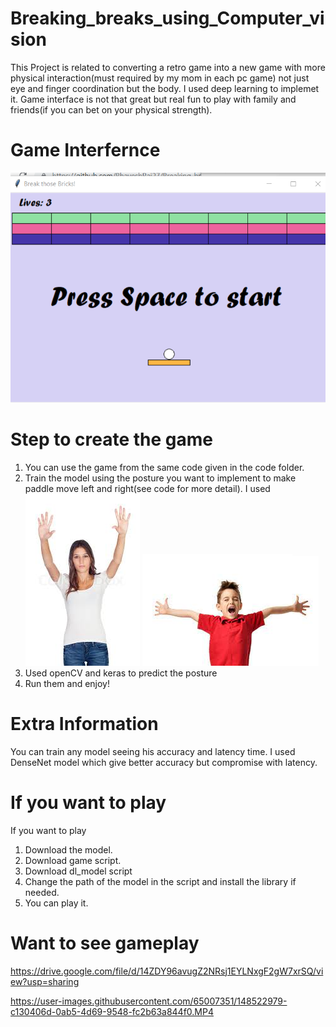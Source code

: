 # Breaking_breaks_using_Computer_vision
This Project is related to converting a retro game into a new game with more physical interaction(must required by my mom in each pc game) not just eye and finger coordination but the body. I used deep learning to implemet it. Game interface is not that great but real fun to play with family and friends(if you can bet on your physical strength).

# Game Interfernce
![](https://github.com/BhaveshRaj27/Breaking_breaks_-using_Computer_vision/blob/main/Data/Screenshot%20(265).png)


# Step to create the game
1. You can use the game from the same code given in the code folder.
2. Train the model using the posture you want to implement to make paddle move left and right(see code for more detail). I used 
![](https://github.com/BhaveshRaj27/Breaking_breaks_-using_Computer_vision/blob/main/Data/download%20(8).jpg)
![](https://github.com/BhaveshRaj27/Breaking_breaks_-using_Computer_vision/blob/main/Data/download%20(1).jpg)
3. Used openCV and keras to predict the posture
4. Run them and enjoy!

# Extra Information
You can train any model seeing his accuracy and latency time. I used DenseNet model which give better accuracy but compromise with latency.

# If you want to play
If you want to play
1. Download the model.
2. Download game script.
3. Download dl_model script
4. Change the path of the model in the script and install the library if needed.
5. You can play it.

# Want to see gameplay
https://drive.google.com/file/d/14ZDY96avugZ2NRsj1EYLNxgF2gW7xrSQ/view?usp=sharing


https://user-images.githubusercontent.com/65007351/148522979-c130406d-0ab5-4d69-9548-fc2b63a844f0.MP4

